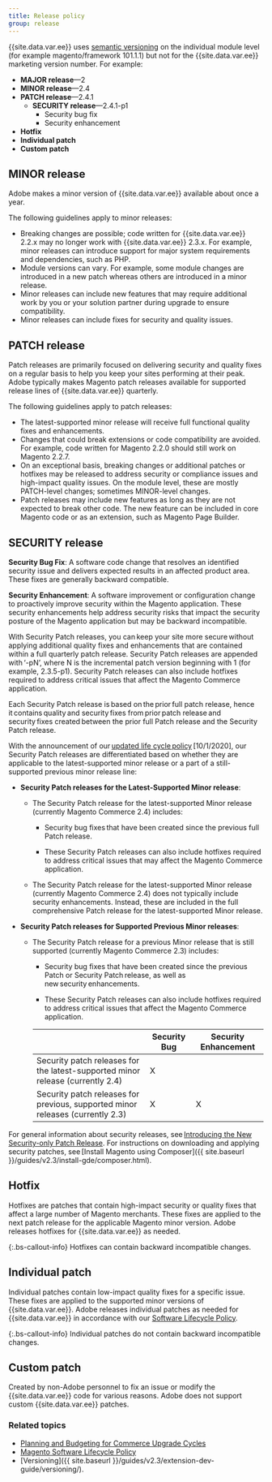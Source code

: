 ```yaml
---
title: Release policy
group: release
---
```


{{site.data.var.ee}} uses [semantic versioning](https://semver.org/) on the individual module level (for example magento/framework 101.1.1) but not for the {{site.data.var.ee}} marketing version number. For example:

-  **MAJOR release**—2
-  **MINOR release**—2.4
-  **PATCH release**—2.4.1
   -  **SECURITY release**—2.4.1-p1
      -  Security bug fix
      -  Security enhancement
-  **Hotfix**
-  **Individual patch**
-  **Custom patch**

## MINOR release

Adobe makes a minor version of {{site.data.var.ee}} available about once a year.

The following guidelines apply to minor releases:

-  Breaking changes are possible; code written for {{site.data.var.ee}} 2.2.x may no longer work with {{site.data.var.ee}} 2.3.x. For example, minor releases can introduce support for major system requirements and dependencies, such as PHP.
-  Module versions can vary. For example, some module changes are introduced in a new patch whereas others are introduced in a minor release.
-  Minor releases can include new features that may require additional work by you or your solution partner during upgrade to ensure compatibility.
-  Minor releases can include fixes for security and quality issues.

## PATCH release

Patch releases are primarily focused on delivering security and quality fixes on a regular basis to help you keep your sites performing at their peak. Adobe typically makes Magento patch releases available for supported release lines of {{site.data.var.ee}} quarterly.

The following guidelines apply to patch releases:

-  The latest-supported minor release will receive full functional quality fixes and enhancements.
-  Changes that could break extensions or code compatibility are avoided. For example, code written for Magento 2.2.0 should still work on Magento 2.2.7.
-  On an exceptional basis, breaking changes or additional patches or hotfixes may be released to address security or compliance issues and high-impact quality issues. On the module level, these are mostly PATCH-level changes; sometimes MINOR-level changes.
-  Patch releases may include new features as long as they are not expected to break other code. The new feature can be included in core Magento code or as an extension, such as Magento Page Builder.

## SECURITY release

**Security Bug Fix**: A software code change that resolves an identified security issue and delivers expected results in an affected product area.  These fixes are generally backward compatible.

**Security Enhancement**: A software improvement or configuration change to proactively improve security within the Magento application. These security enhancements help address security risks that impact the security posture of the Magento application but may be backward incompatible.

With Security Patch releases, you can keep your site more secure without applying additional quality fixes and enhancements that are contained within a full quarterly patch release. Security Patch releases are appended with ‘-pN’, where N is the incremental patch version beginning with 1 (for example, 2.3.5-p1). Security Patch releases can also include hotfixes required to address critical issues that affect the Magento Commerce application.

Each Security Patch release is based on the prior full patch release, hence it contains quality and security fixes from prior patch release and  security fixes created between the prior full Patch release and the Security Patch release.

With the announcement of our [updated life cycle policy](https://magento.com/blog/updated-lifecycle-policy-magento-releases) [10/1/2020], our Security Patch releases are differentiated based on whether they are applicable to the latest-supported minor release or a part of a still-supported previous minor release line:

-  **Security Patch releases for the Latest-Supported Minor release**:

   -  The Security Patch release for the latest-supported Minor release (currently Magento Commerce 2.4) includes:

      -  Security bug fixes that have been created since the previous full Patch release.

      -  These Security Patch releases can also include hotfixes required to address critical issues that may affect the Magento Commerce application.

   -  The Security Patch release for the latest-supported Minor release (currently Magento Commerce 2.4) does not typically include security enhancements. Instead, these are included in the full comprehensive Patch release for the latest-supported Minor release.

-  **Security Patch releases for Supported Previous Minor releases**:

   -  The Security Patch release for a previous Minor release that is still supported (currently Magento Commerce 2.3) includes:

      -  Security bug fixes that have been created since the previous Patch or Security Patch release, as well as new security enhancements.

      -  These Security Patch releases can also include hotfixes required to address critical issues that affect the Magento Commerce application.

      |                                                                                | Security Bug | Security Enhancement |
      |--------------------------------------------------------------------------------|--------------|----------------------|
      | Security patch releases for the latest-supported minor release (currently 2.4) | X            |                      |
      | Security patch releases for previous, supported minor releases (currently 2.3) | X            | X                    |

For general information about security releases, see [Introducing the New Security-only Patch Release](https://community.magento.com/t5/Magento-DevBlog/Introducing-the-New-Security-only-Patch-Release/ba-p/141287). For instructions on downloading and applying security patches, see [Install Magento using Composer]({{ site.baseurl }}/guides/v2.3/install-gde/composer.html).

## Hotfix

Hotfixes are patches that contain high-impact security or quality fixes that affect a large number of Magento merchants. These fixes are applied to the next patch release for the applicable Magento minor version. Adobe releases hotfixes for {{site.data.var.ee}} as needed.

{:.bs-callout-info}
Hotfixes can contain backward incompatible changes.

## Individual patch

Individual patches contain low-impact quality fixes for a specific issue. These fixes are applied to the supported minor versions of {{site.data.var.ee}}. Adobe releases individual patches as needed for {{site.data.var.ee}} in accordance with our [Software Lifecycle Policy](https://magento.com/sites/default/files/magento-software-lifecycle-policy.pdf).

{:.bs-callout-info}
Individual patches do not contain backward incompatible changes.

## Custom patch

Created by non-Adobe personnel to fix an issue or modify the {{site.data.var.ee}} code for various reasons. Adobe does not support custom {{site.data.var.ee}} patches.

### Related topics

-  [Planning and Budgeting for Commerce Upgrade Cycles](https://magento.com/sites/default/files8/2019-08/Magento-Release-Cycle-Infosheet_Aug_2019.pdf)
-  [Magento Software Lifecycle Policy](https://magento.com/sites/default/files/magento-software-lifecycle-policy.pdf)
-  [Versioning]({{ site.baseurl }}/guides/v2.3/extension-dev-guide/versioning/).
